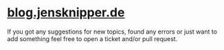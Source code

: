 # [blog.jensknipper.de](https://blog.jensknipper.de)

If you got any suggestions for new topics, found any errors or just want to add something feel free to open a ticket and/or pull request.